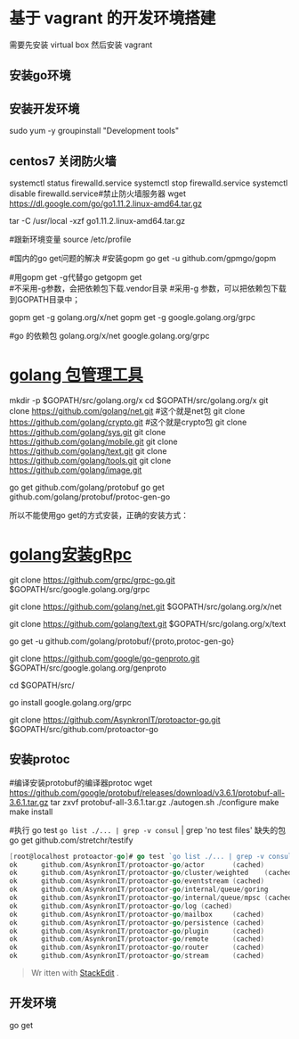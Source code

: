 # 基于 vagrant 的开发环境搭建

需要先安装 virtual box  然后安装  vagrant 


## 安装go环境


## 安装开发环境
sudo yum -y groupinstall "Development tools"


## centos7 关闭防火墙
systemctl status firewalld.service
systemctl stop firewalld.service
systemctl disable firewalld.service#禁止防火墙服务器
wget https://dl.google.com/go/go1.11.2.linux-amd64.tar.gz

tar -C /usr/local -xzf go1.11.2.linux-amd64.tar.gz


#跟新环境变量
source /etc/profile

#国内的go get问题的解决
#安装gopm
go get -u github.com/gpmgo/gopm

#用gopm get -g代替go getgopm get  
#不采用-g参数，会把依赖包下载.vendor目录 
#采用-g 参数，可以把依赖包下载到GOPATH目录中；

gopm get -g golang.org/x/net
gopm get -g google.golang.org/grpc

#go 的依赖包
golang.org/x/net
google.golang.org/grpc


# [golang 包管理工具](https://blog.csdn.net/fenglailea/article/details/79107124)

mkdir -p $GOPATH/src/golang.org/x
cd $GOPATH/src/golang.org/x
git clone https://github.com/golang/net.git #这个就是net包
git clone https://github.com/golang/crypto.git #这个就是crypto包
git clone https://github.com/golang/sys.git
git clone https://github.com/golang/mobile.git
git clone https://github.com/golang/text.git
git clone https://github.com/golang/tools.git
git clone https://github.com/golang/image.git

go get github.com/golang/protobuf
go get github.com/golang/protobuf/protoc-gen-go

所以不能使用go get的方式安装，正确的安装方式：

# [golang安装gRpc](https://www.jianshu.com/p/dba4c7a6d608)
git clone https://github.com/grpc/grpc-go.git $GOPATH/src/google.golang.org/grpc

git clone https://github.com/golang/net.git $GOPATH/src/golang.org/x/net

git clone https://github.com/golang/text.git $GOPATH/src/golang.org/x/text

go get -u github.com/golang/protobuf/{proto,protoc-gen-go}

git clone https://github.com/google/go-genproto.git $GOPATH/src/google.golang.org/genproto

cd $GOPATH/src/

go install google.golang.org/grpc


git clone https://github.com/AsynkronIT/protoactor-go.git $GOPATH/src/github.com/protoactor-go

## 安装protoc
#编译安装protobuf的编译器protoc
wget https://github.com/google/protobuf/releases/download/v3.6.1/protobuf-all-3.6.1.tar.gz
tar zxvf protobuf-all-3.6.1.tar.gz
./autogen.sh
./configure
make
make install




#执行 
go test `go list ./... | grep -v consul` | grep 'no test files'
缺失的包
go get github.com/stretchr/testify


```go
[root@localhost protoactor-go]# go test `go list ./... | grep -v consul` | grep 'ok'           
ok      github.com/AsynkronIT/protoactor-go/actor       (cached)
ok      github.com/AsynkronIT/protoactor-go/cluster/weighted    (cached) [no tests to run]
ok      github.com/AsynkronIT/protoactor-go/eventstream (cached)
ok      github.com/AsynkronIT/protoactor-go/internal/queue/goring       (cached)
ok      github.com/AsynkronIT/protoactor-go/internal/queue/mpsc (cached)
ok      github.com/AsynkronIT/protoactor-go/log (cached)
ok      github.com/AsynkronIT/protoactor-go/mailbox     (cached)
ok      github.com/AsynkronIT/protoactor-go/persistence (cached)
ok      github.com/AsynkronIT/protoactor-go/plugin      (cached)
ok      github.com/AsynkronIT/protoactor-go/remote      (cached)
ok      github.com/AsynkronIT/protoactor-go/router      (cached)
ok      github.com/AsynkronIT/protoactor-go/stream      (cached)
```


> Wr
itten with [StackEdit](https://stackedit.io/)
.




## 开发环境
go get 
<!--stackedit_data:
eyJoaXN0b3J5IjpbNzc4ODAwMDQ3LDc0NTU1MzUyNCwxMDY2Nz
Q0ODMyLC0xMzg2MDgyNTA1LC0zMDc2MDY2NTVdfQ==
-->